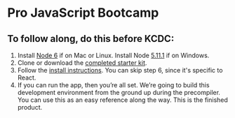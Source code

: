 # Pro JavaScript Bootcamp

## To follow along, do this **before** KCDC:
1. Install [Node 6](https://nodejs.org/en/) if on Mac or Linux. Install Node [5.11.1](https://nodejs.org/en/download/releases/) if on Windows.
2. Clone or download the [completed starter kit](https://github.com/coryhouse/pluralsight-redux-starter). 
3. Follow the [install instructions](https://github.com/coryhouse/pluralsight-redux-starter#get-started). You can skip step 6, since it's specific to React.
4. If you can run the app, then you’re all set. We’re going to build this development environment from the ground up during the precompiler. You can use this as an easy reference along the way. This is the finished product.
